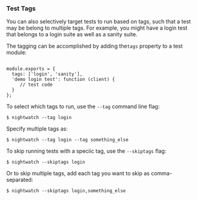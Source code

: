### Test Tags

You can also selectively target tests to run based on tags, such that a test may be belong to multiple tags. For example, you might have a login test that belongs to a login suite as well as a sanity suite.

The tagging can be accomplished by adding the`tags` property to a test module:

<div class="sample-test">
<pre data-language="javascript"><code class="language-javascript">
module.exports = {
  tags: ['login', 'sanity'],
  'demo login test': function (client) {
     // test code
  }
};</code></pre>
</div>

To select which tags to run, use the `--tag` command line flag:

<pre><code class="language-bash">$ nightwatch --tag login</code></pre>

Specify multiple tags as:

<pre><code class="language-bash">$ nightwatch --tag login --tag something_else</code></pre>

To skip running tests with a speciic tag, use the `--skiptags` flag:

<pre><code class="language-bash">$ nightwatch --skiptags login</code></pre>

Or to skip multiple tags, add each tag you want to skip as comma-separated:

<pre><code class="language-bash">$ nightwatch --skiptags login,something_else</code></pre>